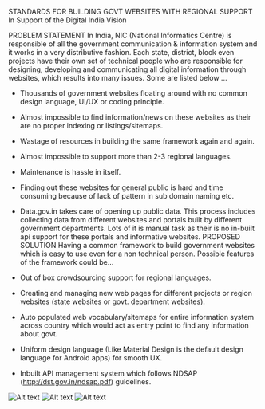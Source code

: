 STANDARDS FOR BUILDING GOVT WEBSITES WITH REGIONAL SUPPORT
In Support of the Digital India Vision

PROBLEM STATEMENT
In India, NIC (National Informatics Centre) is responsible of all the government communication & information system and it works in a very distributive fashion. Each state, district, block even projects have their own set of technical people who are responsible for designing, developing and communicating all digital information through websites, which results into many issues. Some are listed below ...

- Thousands of government websites floating around with no common design language, UI/UX or coding principle.
- Almost impossible to find information/news on these websites as their are no proper indexing or listings/sitemaps.
- Wastage of resources in building the same framework again and again.
- Almost impossible to support more than 2-3 regional languages.
- Maintenance is hassle in itself.
- Finding out these websites for general public is hard and time consuming because of lack of pattern in sub domain naming etc.
- Data.gov.in takes care of opening up public data. This process includes collecting data from different websites and portals built by different government departments. Lots of it is manual task as their is no in-built api support for these portals and informative websites.
PROPOSED SOLUTION
Having a common framework to build government websites which is easy to use even for a non technical person. Possible features of the framework could be...

- Out of box crowdsourcing support for regional languages.
- Creating and managing new web pages for different projects or region websites (state websites or govt. department websites).
- Auto populated web vocabulary/sitemaps for entire information system across country which would act as entry point to find any information about govt.
- Uniform design language (Like Material Design is the default design language for Android apps) for smooth UX.
- Inbuilt API management system which follows NDSAP (http://dst.gov.in/ndsap.pdf) guidelines.

![Alt text](/../master/uploads/image1.png?raw=true "Main Page")
![Alt text](/../master/uploads/image2.png?raw=true "Main Page")
![Alt text](/../master/uploads/web.png?raw=true "Main Page")